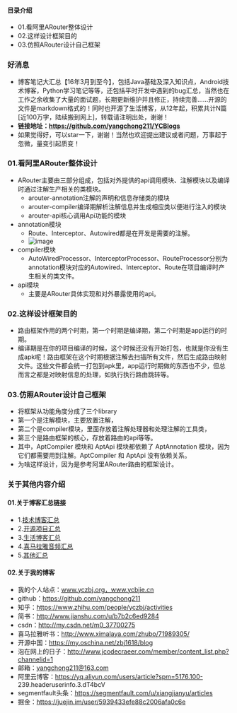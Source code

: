 #### 目录介绍
- 01.看阿里ARouter整体设计
- 02.这样设计框架目的
- 03.仿照ARouter设计自己框架




### 好消息
- 博客笔记大汇总【16年3月到至今】，包括Java基础及深入知识点，Android技术博客，Python学习笔记等等，还包括平时开发中遇到的bug汇总，当然也在工作之余收集了大量的面试题，长期更新维护并且修正，持续完善……开源的文件是markdown格式的！同时也开源了生活博客，从12年起，积累共计N篇[近100万字，陆续搬到网上]，转载请注明出处，谢谢！
- **链接地址：https://github.com/yangchong211/YCBlogs**
- 如果觉得好，可以star一下，谢谢！当然也欢迎提出建议或者问题，万事起于忽微，量变引起质变！




### 01.看阿里ARouter整体设计
- ARouter主要由三部分组成，包括对外提供的api调用模块、注解模块以及编译时通过注解生产相关的类模块。
    - arouter-annotation注解的声明和信息存储类的模块
    - arouter-compiler编译期解析注解信息并生成相应类以便进行注入的模块
    - arouter-api核心调用Api功能的模块
- annotation模块
    - Route、Interceptor、Autowired都是在开发是需要的注解。
    - ![image](https://upload-images.jianshu.io/upload_images/4432347-bec3d45ac4b0a87b.png?imageMogr2/auto-orient/strip%7CimageView2/2/w/1240)
- compiler模块
    - AutoWiredProcessor、InterceptorProcessor、RouteProcessor分别为annotation模块对应的Autowired、Interceptor、Route在项目编译时产生相关的类文件。
- api模块
    - 主要是ARouter具体实现和对外暴露使用的api。


### 02.这样设计框架目的
- 路由框架作用的两个时期，第一个时期是编译期，第二个时期是app运行的时期。
- 编译期是在你的项目编译的时候，这个时候还没有开始打包，也就是你没有生成apk呢！路由框架在这个时期根据注解去扫描所有文件，然后生成路由映射文件。这些文件都会统一打包到apk里，app运行时期做的东西也不少，但总而言之都是对映射信息的处理，如执行执行路由跳转等。



### 03.仿照ARouter设计自己框架
- 将框架从功能角度分成了三个library
- 第一个是注解模块，主要放置注解，
- 第二个是compiler模块，里面存放着注解处理器和处理注解的工具类，
- 第三个是路由框架的核心，存放着路由的api等等。
- 其中，AptCompiler 模块和 AptApi 模块都依赖了 AptAnnotation 模块，因为它们都需要用到注解。AptCompiler 和 AptApi 没有依赖关系。
- 为啥这样设计，因为是参考阿里ARouter路由的框架设计。








### 关于其他内容介绍
#### 01.关于博客汇总链接
- 1.[技术博客汇总](https://www.jianshu.com/p/614cb839182c)
- 2.[开源项目汇总](https://blog.csdn.net/m0_37700275/article/details/80863574)
- 3.[生活博客汇总](https://blog.csdn.net/m0_37700275/article/details/79832978)
- 4.[喜马拉雅音频汇总](https://www.jianshu.com/p/f665de16d1eb)
- 5.[其他汇总](https://www.jianshu.com/p/53017c3fc75d)



#### 02.关于我的博客
- 我的个人站点：www.yczbj.org，www.ycbjie.cn
- github：https://github.com/yangchong211
- 知乎：https://www.zhihu.com/people/yczbj/activities
- 简书：http://www.jianshu.com/u/b7b2c6ed9284
- csdn：http://my.csdn.net/m0_37700275
- 喜马拉雅听书：http://www.ximalaya.com/zhubo/71989305/
- 开源中国：https://my.oschina.net/zbj1618/blog
- 泡在网上的日子：http://www.jcodecraeer.com/member/content_list.php?channelid=1
- 邮箱：yangchong211@163.com
- 阿里云博客：https://yq.aliyun.com/users/article?spm=5176.100- 239.headeruserinfo.3.dT4bcV
- segmentfault头条：https://segmentfault.com/u/xiangjianyu/articles
- 掘金：https://juejin.im/user/5939433efe88c2006afa0c6e










